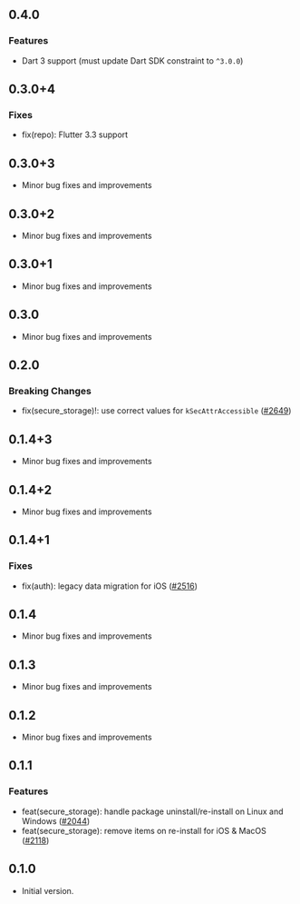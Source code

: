 ## 0.4.0

### Features
- Dart 3 support (must update Dart SDK constraint to `^3.0.0`)

## 0.3.0+4

### Fixes
- fix(repo): Flutter 3.3 support

## 0.3.0+3

- Minor bug fixes and improvements

## 0.3.0+2

- Minor bug fixes and improvements

## 0.3.0+1

- Minor bug fixes and improvements

## 0.3.0

- Minor bug fixes and improvements

## 0.2.0

### Breaking Changes
- fix(secure_storage)!: use correct values for `kSecAttrAccessible` ([#2649](https://github.com/aws-amplify/amplify-flutter/pull/2649))

## 0.1.4+3

- Minor bug fixes and improvements

## 0.1.4+2

- Minor bug fixes and improvements

## 0.1.4+1

### Fixes
- fix(auth): legacy data migration for iOS ([#2516](https://github.com/aws-amplify/amplify-flutter/pull/2516))

## 0.1.4

- Minor bug fixes and improvements

## 0.1.3

- Minor bug fixes and improvements

## 0.1.2

- Minor bug fixes and improvements

## 0.1.1

### Features
- feat(secure_storage): handle package uninstall/re-install on Linux and Windows ([#2044](https://github.com/aws-amplify/amplify-flutter/pull/2044))
- feat(secure_storage): remove items on re-install for iOS & MacOS ([#2118](https://github.com/aws-amplify/amplify-flutter/pull/2118))

## 0.1.0

- Initial version.
